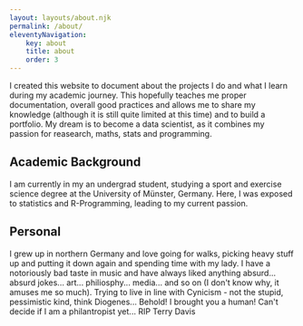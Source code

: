 ```yaml
---
layout: layouts/about.njk
permalink: /about/
eleventyNavigation:
    key: about
    title: about
    order: 3
---
```

I created this website to document about the projects I do and what I learn during my academic journey. This hopefully teaches me proper documentation, overall good practices and allows me to share my knowledge (although it is still quite limited at this time) and to build a portfolio. My dream is to become a data scientist, as it combines my passion for reasearch, maths, stats and programming.

## Academic Background
I am currently in my an undergrad student, studying a sport and exercise science degree at the University of Münster, Germany. Here, I was exposed to statistics and R-Programming, leading to my current passion.

## Personal
I grew up in northern Germany and love going for walks, picking heavy stuff up and putting it down again and spending time with my lady. I have a notoriously bad taste in music and have always liked anything absurd... absurd jokes... art... philiosphy... media... and so on (I don't know why, it amuses me so much). Trying to live in line with Cynicism - not the stupid, pessimistic kind, think Diogenes... Behold! I brought you a human! Can't decide if I am a philantropist yet...
RIP Terry Davis
